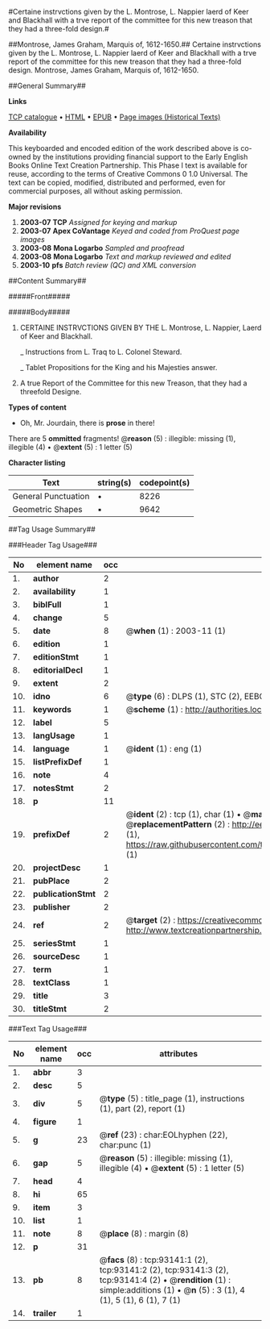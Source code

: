 #Certaine instrvctions given by the L. Montrose, L. Nappier laerd of Keer and Blackhall with a trve report of the committee for this new treason that they had a three-fold design.#

##Montrose, James Graham, Marquis of, 1612-1650.##
Certaine instrvctions given by the L. Montrose, L. Nappier laerd of Keer and Blackhall with a trve report of the committee for this new treason that they had a three-fold design.
Montrose, James Graham, Marquis of, 1612-1650.

##General Summary##

**Links**

[TCP catalogue](http://www.ota.ox.ac.uk/tcp/)  • 
[HTML](http://tei.it.ox.ac.uk/tcp/Texts-HTML/free/A51/A51201.html)  • 
[EPUB](http://tei.it.ox.ac.uk/tcp/Texts-EPUB/free/A51/A51201.epub) • 
[Page images (Historical Texts)](https://data.historicaltexts.jisc.ac.uk/view?pubId=eebo-12741293e&pageId=eebo-12741293e-93141-1)

**Availability**

This keyboarded and encoded edition of the
	       work described above is co-owned by the institutions
	       providing financial support to the Early English Books
	       Online Text Creation Partnership. This Phase I text is
	       available for reuse, according to the terms of Creative
	       Commons 0 1.0 Universal. The text can be copied,
	       modified, distributed and performed, even for
	       commercial purposes, all without asking permission.

**Major revisions**

1. __2003-07__ __TCP__ *Assigned for keying and markup*
1. __2003-07__ __Apex CoVantage__ *Keyed and coded from ProQuest page images*
1. __2003-08__ __Mona Logarbo__ *Sampled and proofread*
1. __2003-08__ __Mona Logarbo__ *Text and markup reviewed and edited*
1. __2003-10__ __pfs__ *Batch review (QC) and XML conversion*

##Content Summary##

#####Front#####

#####Body#####

1. CERTAINE INSTRVCTIONS GIVEN BY THE L. Montrose, L. Nappier, Laerd of Keer and Blackhall.

    _ Instructions from L. Traq to L. Colonel Steward.

    _ Tablet Propositions for the King and his Majesties answer.

1. A true Report of the Committee for this new Treason, that they had a threefold Designe.

**Types of content**

  * Oh, Mr. Jourdain, there is **prose** in there!

There are 5 **ommitted** fragments! 
 @__reason__ (5) : illegible: missing (1), illegible (4)  •  @__extent__ (5) : 1 letter (5)

**Character listing**


|Text|string(s)|codepoint(s)|
|---|---|---|
|General Punctuation|•|8226|
|Geometric Shapes|▪|9642|

##Tag Usage Summary##

###Header Tag Usage###

|No|element name|occ|attributes|
|---|---|---|---|
|1.|__author__|2||
|2.|__availability__|1||
|3.|__biblFull__|1||
|4.|__change__|5||
|5.|__date__|8| @__when__ (1) : 2003-11 (1)|
|6.|__edition__|1||
|7.|__editionStmt__|1||
|8.|__editorialDecl__|1||
|9.|__extent__|2||
|10.|__idno__|6| @__type__ (6) : DLPS (1), STC (2), EEBO-CITATION (1), OCLC (1), VID (1)|
|11.|__keywords__|1| @__scheme__ (1) : http://authorities.loc.gov/ (1)|
|12.|__label__|5||
|13.|__langUsage__|1||
|14.|__language__|1| @__ident__ (1) : eng (1)|
|15.|__listPrefixDef__|1||
|16.|__note__|4||
|17.|__notesStmt__|2||
|18.|__p__|11||
|19.|__prefixDef__|2| @__ident__ (2) : tcp (1), char (1)  •  @__matchPattern__ (2) : ([0-9\-]+):([0-9IVX]+) (1), (.+) (1)  •  @__replacementPattern__ (2) : http://eebo.chadwyck.com/downloadtiff?vid=$1&page=$2 (1), https://raw.githubusercontent.com/textcreationpartnership/Texts/master/tcpchars.xml#$1 (1)|
|20.|__projectDesc__|1||
|21.|__pubPlace__|2||
|22.|__publicationStmt__|2||
|23.|__publisher__|2||
|24.|__ref__|2| @__target__ (2) : https://creativecommons.org/publicdomain/zero/1.0/ (1), http://www.textcreationpartnership.org/docs/. (1)|
|25.|__seriesStmt__|1||
|26.|__sourceDesc__|1||
|27.|__term__|1||
|28.|__textClass__|1||
|29.|__title__|3||
|30.|__titleStmt__|2||


###Text Tag Usage###

|No|element name|occ|attributes|
|---|---|---|---|
|1.|__abbr__|3||
|2.|__desc__|5||
|3.|__div__|5| @__type__ (5) : title_page (1), instructions (1), part (2), report (1)|
|4.|__figure__|1||
|5.|__g__|23| @__ref__ (23) : char:EOLhyphen (22), char:punc (1)|
|6.|__gap__|5| @__reason__ (5) : illegible: missing (1), illegible (4)  •  @__extent__ (5) : 1 letter (5)|
|7.|__head__|4||
|8.|__hi__|65||
|9.|__item__|3||
|10.|__list__|1||
|11.|__note__|8| @__place__ (8) : margin (8)|
|12.|__p__|31||
|13.|__pb__|8| @__facs__ (8) : tcp:93141:1 (2), tcp:93141:2 (2), tcp:93141:3 (2), tcp:93141:4 (2)  •  @__rendition__ (1) : simple:additions (1)  •  @__n__ (5) : 3 (1), 4 (1), 5 (1), 6 (1), 7 (1)|
|14.|__trailer__|1||
